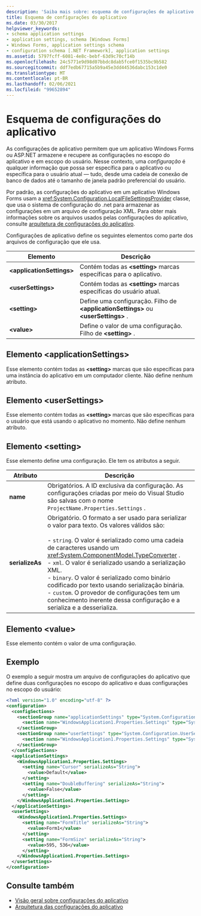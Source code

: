 ```yaml
---
description: 'Saiba mais sobre: esquema de configurações de aplicativo'
title: Esquema de configurações do aplicativo
ms.date: 03/30/2017
helpviewer_keywords:
- schema application settings
- application settings, schema [Windows Forms]
- Windows Forms, application settings schema
- configuration schema [.NET Framework], application settings
ms.assetid: 5797fcff-6081-4e8c-bebf-63d9c70cf14b
ms.openlocfilehash: 24c5771e9d98d07bbdc8dab5fce0f1535bc9b582
ms.sourcegitcommit: ddf7edb67715a5b9a45e3dd44536dabc153c1de0
ms.translationtype: MT
ms.contentlocale: pt-BR
ms.lasthandoff: 02/06/2021
ms.locfileid: "99652894"
---
```

# <a name="application-settings-schema"></a>Esquema de configurações do aplicativo

As configurações de aplicativo permitem que um aplicativo Windows Forms ou ASP.NET armazene e recupere as configurações no escopo do aplicativo e em escopo do usuário. Nesse contexto, uma *configuração* é qualquer informação que possa ser específica para o aplicativo ou específica para o usuário atual — tudo, desde uma cadeia de conexão de banco de dados até o tamanho de janela padrão preferencial do usuário.

Por padrão, as configurações do aplicativo em um aplicativo Windows Forms usam a <xref:System.Configuration.LocalFileSettingsProvider> classe, que usa o sistema de configuração do .net para armazenar as configurações em um arquivo de configuração XML. Para obter mais informações sobre os arquivos usados pelas configurações do aplicativo, consulte [arquitetura de configurações do aplicativo](/dotnet/desktop/winforms/advanced/application-settings-architecture).

Configurações de aplicativo define os seguintes elementos como parte dos arquivos de configuração que ele usa.

| Elemento                    | Descrição                                                                           |
| -------------------------- | ------------------------------------------------------------------------------------- |
| **\<applicationSettings>** | Contém todas as **\<setting>** marcas específicas para o aplicativo.                         |
| **\<userSettings>**        | Contém todas as **\<setting>** marcas específicas do usuário atual.                        |
| **\<setting>**             | Define uma configuração. Filho de **\<applicationSettings>** ou **\<userSettings>** . |
| **\<value>**               | Define o valor de uma configuração. Filho de **\<setting>** .                                   |

## <a name="applicationsettings-element"></a>Elemento \<applicationSettings>

Esse elemento contém todas as **\<setting>** marcas que são específicas para uma instância do aplicativo em um computador cliente. Não define nenhum atributo.

## <a name="usersettings-element"></a>Elemento \<userSettings>

Esse elemento contém todas as **\<setting>** marcas que são específicas para o usuário que está usando o aplicativo no momento. Não define nenhum atributo.

## <a name="setting-element"></a>Elemento \<setting>

Esse elemento define uma configuração. Ele tem os atributos a seguir.

| Atributo        | Descrição |
| ---------------- | ----------- |
| **name**         | Obrigatórios. A ID exclusiva da configuração. As configurações criadas por meio do Visual Studio são salvas com o nome `ProjectName.Properties.Settings` . |
| **serializeAs** | Obrigatório. O formato a ser usado para serializar o valor para texto. Os valores válidos são:<br><br>- `string`. O valor é serializado como uma cadeia de caracteres usando um <xref:System.ComponentModel.TypeConverter> .<br>- `xml`. O valor é serializado usando a serialização XML.<br>- `binary`. O valor é serializado como binário codificado por texto usando serialização binária.<br />- `custom`. O provedor de configurações tem um conhecimento inerente dessa configuração e a serializa e a desserializa. |

## <a name="value-element"></a>Elemento \<value>

Esse elemento contém o valor de uma configuração.

## <a name="example"></a>Exemplo

O exemplo a seguir mostra um arquivo de configurações do aplicativo que define duas configurações no escopo do aplicativo e duas configurações no escopo do usuário:

```xml
<?xml version="1.0" encoding="utf-8" ?>
<configuration>
  <configSections>
    <sectionGroup name="applicationSettings" type="System.Configuration.ApplicationSettingsGroup, System, Version=2.0.0.0, Culture=neutral, PublicKeyToken=b77a5c561934e089">
      <section name="WindowsApplication1.Properties.Settings" type="System.Configuration.ClientSettingsSection, System, Version=2.0.0.0, Culture=neutral, PublicKeyToken=b77a5c561934e089" />
    </sectionGroup>
    <sectionGroup name="userSettings" type="System.Configuration.UserSettingsGroup, System, Version=2.0.0.0, Culture=neutral, PublicKeyToken=b77a5c561934e089">
      <section name="WindowsApplication1.Properties.Settings" type="System.Configuration.ClientSettingsSection, System, Version=2.0.0.0, Culture=neutral, PublicKeyToken=b77a5c561934e089" allowExeDefinition="MachineToLocalUser" />
    </sectionGroup>
  </configSections>
  <applicationSettings>
    <WindowsApplication1.Properties.Settings>
      <setting name="Cursor" serializeAs="String">
        <value>Default</value>
      </setting>
      <setting name="DoubleBuffering" serializeAs="String">
        <value>False</value>
      </setting>
    </WindowsApplication1.Properties.Settings>
  </applicationSettings>
  <userSettings>
    <WindowsApplication1.Properties.Settings>
      <setting name="FormTitle" serializeAs="String">
        <value>Form1</value>
      </setting>
      <setting name="FormSize" serializeAs="String">
        <value>595, 536</value>
      </setting>
    </WindowsApplication1.Properties.Settings>
  </userSettings>
</configuration>
```

## <a name="see-also"></a>Consulte também

- [Visão geral sobre configurações do aplicativo](/dotnet/desktop/winforms/advanced/application-settings-overview)
- [Arquitetura das configurações do aplicativo](/dotnet/desktop/winforms/advanced/application-settings-architecture)
